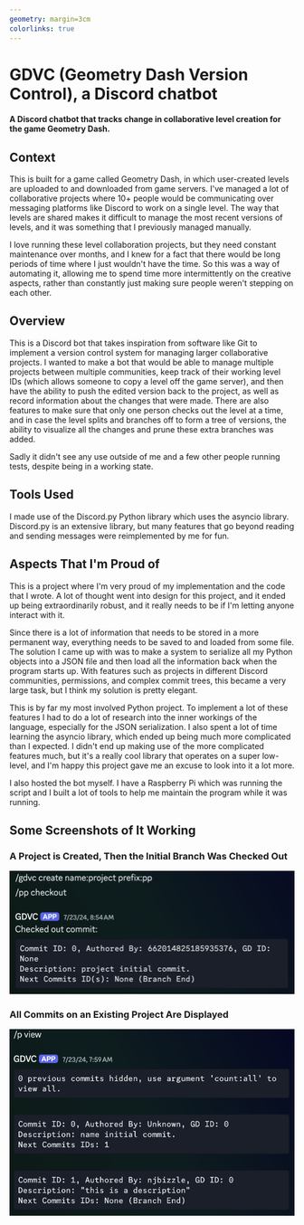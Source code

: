 ```yaml
---
geometry: margin=3cm
colorlinks: true
---
```


# GDVC (Geometry Dash Version Control), a Discord chatbot

#### A Discord chatbot that tracks change in collaborative level creation for the game Geometry Dash.

## Context

This is built for a game called Geometry Dash, in which user-created levels are uploaded to and downloaded from game servers. I've managed a lot of collaborative projects where 10+ people would be communicating over messaging platforms like Discord to work on a single level. The way that levels are shared makes it difficult to manage the most recent versions of levels, and it was something that I previously managed manually.

I love running these level collaboration projects, but they need constant maintenance over months, and I knew for a fact that there would be long periods of time where I just wouldn't have the time. So this was a way of automating it, allowing me to spend time more intermittently on the creative aspects, rather than constantly just making sure people weren't stepping on each other.

## Overview

This is a Discord bot that takes inspiration from software like Git to implement a version control system for managing larger collaborative projects. I wanted to make a bot that would be able to manage multiple projects between multiple communities, keep track of their working level IDs (which allows someone to copy a level off the game server), and then have the ability to push the edited version back to the project, as well as record information about the changes that were made. There are also features to make sure that only one person checks out the level at a time, and in case the level splits and branches off to form a tree of versions, the ability to visualize all the changes and prune these extra branches was added.

Sadly it didn't see any use outside of me and a few other people running tests, despite being in a working state.

## Tools Used

I made use of the Discord.py Python library which uses the asyncio library. Discord.py is an extensive library, but many features that go beyond reading and sending messages were reimplemented by me for fun.

## Aspects That I'm Proud of

This is a project where I'm very proud of my implementation and the code that I wrote. A lot of thought went into design for this project, and it ended up being extraordinarily robust, and it really needs to be if I'm letting anyone interact with it.

Since there is a lot of information that needs to be stored in a more permanent way, everything needs to be saved to and loaded from some file. The solution I came up with was to make a system to serialize all my Python objects into a JSON file and then load all the information back when the program starts up. With features such as projects in different Discord communities, permissions, and complex commit trees, this became a very large task, but I think my solution is pretty elegant.

This is by far my most involved Python project. To implement a lot of these features I had to do a lot of research into the inner workings of the language, especially for the JSON serialization. I also spent a lot of time learning the asyncio library, which ended up being much more complicated than I expected. I didn't end up making use of the more complicated features much, but it's a really cool library that operates on a super low-level, and I'm happy this project gave me an excuse to look into it a lot more.

I also hosted the bot myself. I have a Raspberry Pi which was running the script and I built a lot of tools to help me maintain the program while it was running. 

## Some Screenshots of It Working

### A Project is Created, Then the Initial Branch Was Checked Out
![](pictures/create.png)

### All Commits on an Existing Project Are Displayed
![](pictures/view.png)
